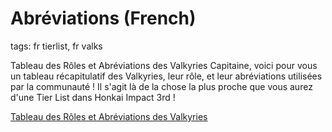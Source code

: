 # Abréviations (French)
tags: fr tierlist, fr valks

Tableau des Rôles et Abréviations des Valkyries
Capitaine, voici pour vous un tableau récapitulatif des Valkyries, leur rôle, et leur abréviations utilisées par la communauté ! Il s'agit là de la chose la plus proche que vous aurez d'une Tier List dans Honkai Impact 3rd !

[Tableau des Rôles et Abréviations des Valkyries](https://docs.google.com/spreadsheets/d/1J3V6J2OhdUDBOB6dquIq5t5MOkgORVVNoeqaO5sYGJY/edit#gid=0)